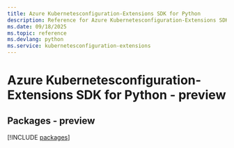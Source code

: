 ```yaml
---
title: Azure Kubernetesconfiguration-Extensions SDK for Python
description: Reference for Azure Kubernetesconfiguration-Extensions SDK for Python
ms.date: 09/18/2025
ms.topic: reference
ms.devlang: python
ms.service: kubernetesconfiguration-extensions
---
```

# Azure Kubernetesconfiguration-Extensions SDK for Python - preview
## Packages - preview
[!INCLUDE [packages](kubernetesconfiguration-extensions-index.md)]